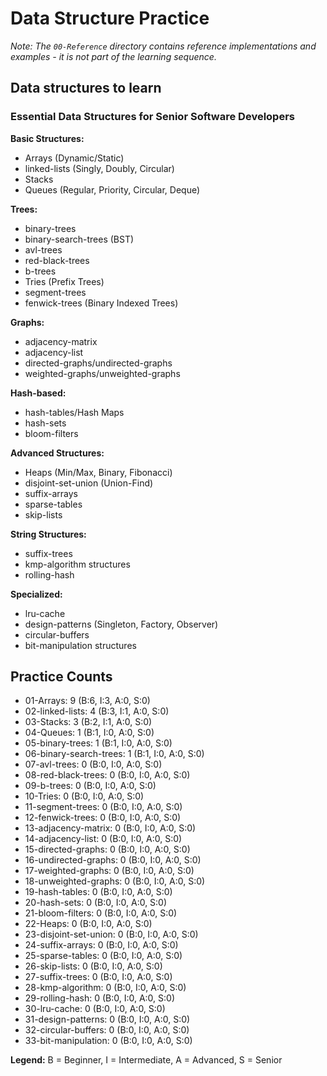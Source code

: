 # Data Structure Practice

*Note: The `00-Reference` directory contains reference implementations and examples - it is not part of the learning sequence.*

## Data structures to learn

### Essential Data Structures for Senior Software Developers

**Basic Structures:**
- Arrays (Dynamic/Static)
- linked-lists (Singly, Doubly, Circular)
- Stacks
- Queues (Regular, Priority, Circular, Deque)

**Trees:**
- binary-trees
- binary-search-trees (BST)
- avl-trees
- red-black-trees
- b-trees
- Tries (Prefix Trees)
- segment-trees
- fenwick-trees (Binary Indexed Trees)

**Graphs:**
- adjacency-matrix
- adjacency-list
- directed-graphs/undirected-graphs
- weighted-graphs/unweighted-graphs

**Hash-based:**
- hash-tables/Hash Maps
- hash-sets
- bloom-filters

**Advanced Structures:**
- Heaps (Min/Max, Binary, Fibonacci)
- disjoint-set-union (Union-Find)
- suffix-arrays
- sparse-tables
- skip-lists

**String Structures:**
- suffix-trees
- kmp-algorithm structures
- rolling-hash

**Specialized:**
- lru-cache
- design-patterns (Singleton, Factory, Observer)
- circular-buffers
- bit-manipulation structures


## Practice Counts

- 01-Arrays: 9 (B:6, I:3, A:0, S:0)
- 02-linked-lists: 4 (B:3, I:1, A:0, S:0)
- 03-Stacks: 3 (B:2, I:1, A:0, S:0)
- 04-Queues: 1 (B:1, I:0, A:0, S:0)
- 05-binary-trees: 1 (B:1, I:0, A:0, S:0)
- 06-binary-search-trees: 1 (B:1, I:0, A:0, S:0)
- 07-avl-trees: 0 (B:0, I:0, A:0, S:0)
- 08-red-black-trees: 0 (B:0, I:0, A:0, S:0)
- 09-b-trees: 0 (B:0, I:0, A:0, S:0)
- 10-Tries: 0 (B:0, I:0, A:0, S:0)
- 11-segment-trees: 0 (B:0, I:0, A:0, S:0)
- 12-fenwick-trees: 0 (B:0, I:0, A:0, S:0)
- 13-adjacency-matrix: 0 (B:0, I:0, A:0, S:0)
- 14-adjacency-list: 0 (B:0, I:0, A:0, S:0)
- 15-directed-graphs: 0 (B:0, I:0, A:0, S:0)
- 16-undirected-graphs: 0 (B:0, I:0, A:0, S:0)
- 17-weighted-graphs: 0 (B:0, I:0, A:0, S:0)
- 18-unweighted-graphs: 0 (B:0, I:0, A:0, S:0)
- 19-hash-tables: 0 (B:0, I:0, A:0, S:0)
- 20-hash-sets: 0 (B:0, I:0, A:0, S:0)
- 21-bloom-filters: 0 (B:0, I:0, A:0, S:0)
- 22-Heaps: 0 (B:0, I:0, A:0, S:0)
- 23-disjoint-set-union: 0 (B:0, I:0, A:0, S:0)
- 24-suffix-arrays: 0 (B:0, I:0, A:0, S:0)
- 25-sparse-tables: 0 (B:0, I:0, A:0, S:0)
- 26-skip-lists: 0 (B:0, I:0, A:0, S:0)
- 27-suffix-trees: 0 (B:0, I:0, A:0, S:0)
- 28-kmp-algorithm: 0 (B:0, I:0, A:0, S:0)
- 29-rolling-hash: 0 (B:0, I:0, A:0, S:0)
- 30-lru-cache: 0 (B:0, I:0, A:0, S:0)
- 31-design-patterns: 0 (B:0, I:0, A:0, S:0)
- 32-circular-buffers: 0 (B:0, I:0, A:0, S:0)
- 33-bit-manipulation: 0 (B:0, I:0, A:0, S:0)

**Legend:** B = Beginner, I = Intermediate, A = Advanced, S = Senior
